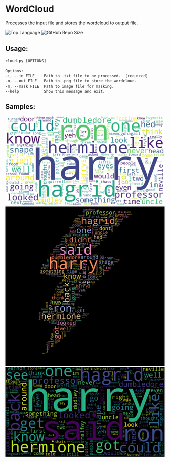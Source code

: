 # WordCloud
Processes the input file and stores the wordcloud to output file.

![Top Language](https://img.shields.io/github/languages/top/ashish-lamsal/wordcloud?style=flat-square)
![GitHub Repo Size](https://img.shields.io/github/languages/code-size/ashish-lamsal/wordcloud?style=flat-square&logo=GitHub)

## Usage: 

    cloud.py [OPTIONS]

    Options:
    -i, --in FILE    Path to .txt file to be processed.  [required]
    -o, --out FILE   Path to .png file to store the wordcloud.
    -m, --mask FILE  Path to image file for masking.
    --help           Show this message and exit.

## Samples:

![Image of Sample0](/sample/harry0.png)
![Image of Sample1](/sample/harry1.png)
![Image of Sample2](/sample/harry2.png)